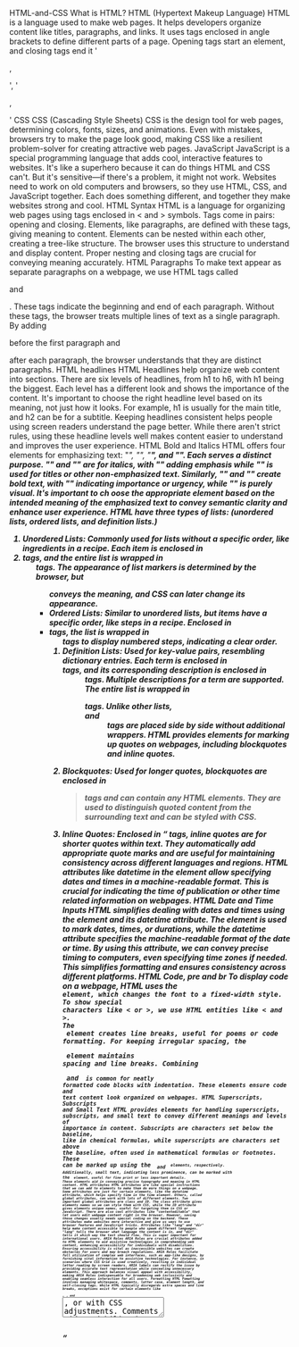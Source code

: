 HTML-and-CSS
What is HTML?
HTML (Hypertext Makeup Language) HTML is a language used to make web pages. It helps 
developers organize content like titles, paragraphs, and links. It uses tags enclosed in angle 
brackets to define different parts of a page. Opening tags start an element, and closing tags end 
it '<p>,</p>', '<p>,</p>'
CSS
CSS (Cascading Style Sheets) CSS is the design tool for web pages, determining colors, fonts, 
sizes, and animations. Even with mistakes, browsers try to make the page look good, making CSS 
like a resilient problem-solver for creating attractive web pages.
JavaScript
JavaScript is a special programming language that adds cool, interactive features to websites. It's 
like a superhero because it can do things HTML and CSS can't. But it's sensitive—if there's a 
problem, it might not work. Websites need to work on old computers and browsers, so they use 
HTML, CSS, and JavaScript together. Each does something different, and together they make 
websites strong and cool.
HTML Syntax
HTML is a language for organizing web pages using tags enclosed in < and > symbols. Tags 
come in pairs: opening and closing. Elements, like paragraphs, are defined with these tags, giving 
meaning to content. Elements can be nested within each other, creating a tree-like structure. The 
browser uses this structure to understand and display content. Proper nesting and closing tags 
are crucial for conveying meaning accurately.
HTML Paragraphs
To make text appear as separate paragraphs on a webpage, we use HTML tags 
called <p> and </p>. These tags indicate the beginning and end of each paragraph. Without 
these tags, the browser treats multiple lines of text as a single paragraph. By adding <p> before 
the first paragraph and </p> after each paragraph, the browser understands that they are distinct 
paragraphs.
HTML headlines
HTML Headlines help organize web content into sections. There are six levels of headlines, from 
h1 to h6, with h1 being the biggest. Each level has a different look and shows the importance of 
the content. It's important to choose the right headline level based on its meaning, not just how 
it looks. For example, h1 is usually for the main title, and h2 can be for a subtitle. Keeping 
headlines consistent helps people using screen readers understand the page better. While there 
aren't strict rules, using these headline levels well makes content easier to understand and 
improves the user experience.
HTML Bold and Italics
HTML offers four elements for emphasizing text: "<i>", "<em>", "<b>", and "<strong>". Each 
serves a distinct purpose. "<i>" and "<em>" are for italics, with "<em>" adding emphasis while 
"<i>" is used for titles or other non-emphasized text. Similarly, "<b>" and "<strong>" create bold 
text, with "<strong>" indicating importance or urgency, while "<b>" is purely visual. It's important 
to ch oose the appropriate element based on the intended meaning of the emphasized text to 
convey semantic clarity and enhance user experience.
HTML have three types of lists: (unordered lists, ordered lists, and definition lists.)
1. Unordered Lists: Commonly used for lists without a specific order, like ingredients in a 
recipe. Each item is enclosed in <li> tags, and the entire list is wrapped in <ul> tags. The 
appearance of list markers is determined by the browser, but <ul> conveys the meaning, 
and CSS can later change its appearance.
2. Ordered Lists: Similar to unordered lists, but items have a specific order, like steps in a 
recipe. Enclosed in <li> tags, the list is wrapped in <ol> tags to display numbered steps, 
indicating a clear order.
3. Definition Lists: Used for key-value pairs, resembling dictionary entries. Each term is 
enclosed in <dt> tags, and its corresponding description is enclosed in <dd> tags. 
Multiple descriptions for a term are supported. The entire list is wrapped in <dl> tags. 
Unlike other lists, <dt> and <dd> tags are placed side by side without additional wrappers.
HTML provides elements for marking up quotes on webpages, including blockquotes and inline 
quotes.
1. Blockquotes: Used for longer quotes, blockquotes are enclosed in <blockquote> tags 
and can contain any HTML elements. They are used to distinguish quoted content from 
the surrounding text and can be styled with CSS.
2. Inline Quotes: Enclosed in <q> tags, inline quotes are for shorter quotes within text. 
They automatically add appropriate quote marks and are useful for maintaining 
consistency across different languages and regions.
HTML attributes like datetime in the <time> element allow specifying dates and times in a 
machine-readable format. This is crucial for indicating the time of publication or other time related information on webpages.
HTML Date and Time Inputs
HTML simplifies dealing with dates and times using the <time> element and 
its datetime attribute. The <time> element is used to mark dates, times, or durations, while 
the datetime attribute specifies the machine-readable format of the date or time. By using this 
attribute, we can convey precise timing to computers, even specifying time zones if needed. This 
simplifies formatting and ensures consistency across different platforms.
HTML Code, pre and br
To display code on a webpage, HTML uses the <code> element, which changes the font to a 
fixed-width style. To show special characters like < or >, we use HTML entities like &lt; and &gt;. 
The <br> element creates line breaks, useful for poems or code formatting. For keeping irregular 
spacing, the <pre> element maintains spacing and line breaks. Combining <pre> and <code> is 
common for neatly formatted code blocks with indentation. These elements ensure code and text 
content look organized on webpages.
HTML Superscripts, Subscripts and Small Text
HTML provides elements for handling superscripts, subscripts, and small text to convey different 
meanings and levels of importance in content. Subscripts are characters set below the baseline, 
like in chemical formulas, while superscripts are characters set above the baseline, often used in 
mathematical formulas or footnotes. These can be marked up using 
the <sub> and <sup> elements, respectively. Additionally, small text, indicating less prominence, 
can be marked with the <small> element, useful for fine print or less important details. These 
elements aid in conveying precise typography and meaning in HTML content.
HTML attributes
HTML attributes are like special instructions that we can add to elements to make them do more 
things on a webpage. Some attributes are just for certain elements, like the datetime attribute, 
which helps specify time in the time element. Others, called global attributes, can work with lots 
of different elements. Two important global attributes are class and ID. The class attribute gives 
elements names so we can style them with CSS, while the ID attribute gives elements unique 
names, useful for targeting them in CSS or JavaScript.
There are also cool attributes like "contenteditable" that let users edit webpage content right in 
the browser. However, saving those changes usually needs special coding on the backend. These 
attributes make websites more interactive and give us ways to use browser features and 
JavaScript tricks. Attributes like "lang" and "dir" help make content accessible to people who 
speak different languages. "lang" tells the browser what language the content is in, and "dir" tells 
it which way the text should flow. This is super important for international users.
ARIA Roles
ARIA Roles are crucial attributes added to HTML elements to aid assistive technologies in 
comprehending web content, enhancing accessibility for individuals with disabilities. Ensuring 
accessibility is vital as inaccessible websites can create obstacles for users and may breach 
regulations. ARIA Roles facilitate full utilization of complex web interfaces, such as app-like 
designs, by furnishing vital information to assistive technologies. For instance, in scenarios where 
CSS Grid is used creatively, resulting in individual letter reading by screen readers, ARIA labels 
can rectify the issue by providing accurate text representation while concealing unnecessary 
elements. This approach balances visual appeal with accessibility, making ARIA Roles 
indispensable for broadening web inclusivity and enabling seamless interaction for all users.
Formatting HTML
Fomatting involves managing whitespace, comments, letter case, element length, and self-closing 
tags. While HTML typically disregards extra spaces and line breaks, exceptions exist for certain 
elements like <pre>, <code>, and <textarea>, or with CSS adjustments. Comments aid readability 
but are ignored by browsers. The uppercase vs. lowercase debate in HTML has shifted towards 
lowercase for better readability, though browsers are unaffected. Element length reflects 
historical considerations for file size optimization, with newer elements favoring complete words 
for clarity. Self-closing tags, once emphasized, are now optional for older elements 
like <img> with formatting choices driven by readability and personal preference. Browsers 
accommodate diverse styles.
Unsual Characters
In HTML, certain symbols like <, >, and & have special meanings. If you want to display them as 
regular text instead of beinginterpreted as HTML code, you can use character entities. These 
entities are combinations of symbols like "&copy;" for © or "&nbsp;" for non-breaking spaces. 
They help ensure that your content appears as intended on webpages, even if you're using 
content management systems like WordPress or markdown. Non-breaking spaces are particularly 
useful for keeping words together or creating multiple spaces between words, ensuring proper 
formatting on your webpage.
HTML Links
Web links play a crucial role in our online experience, seamlessly connecting different parts of the 
internet. They enable us to navigate websites effortlessly, allowing us to access various pages 
with just a simple click. The concept of linking goes back to the 1980s when early computer 
visionaries imagined hypertext and hypermedia, which ultimately led to the creation of the web.
In HTML, creating a link is straightforward using the <a> (anchor) element, along with 
the href attribute specifying the URL destination. This attribute, abbreviated for Hypertext 
Reference, determines where the link directs users when clicked. Links can encompass text, 
images, or other elements, making it easy to navigate within web content.
URLs, also known as web addresses, can be either absolute or relative. Absolute URLs point 
directly to specific locations on the web, including the HTTP or HTTPS protocol, with HTTPS being 
the recommended choice for its enhanced security features. HTTPS stands for Secure Hypertext 
Transfer Protocol and ensures safer communication over the internet. Nowadays, modern 
browsers automatically include "https://" in URLs to enhance user safety while browsing.
HTML URLs Pathways
HTML URLs can be absolute or relative. Absolute URLs start from the website's root, while relative 
URLs are based on the current file's location. They're handy for linking within the same site, 
referencing files, and moving between servers. Understanding file organization is crucial. Relative 
URLs omit the domain but include the root indicator. Clean URL structures use folders and 
index.html files. Trailing slashes don't impact navigation. Crafting good URLs boosts user 
experience and SEO. In short, relative URLs offer flexibility and clean navigation within a website.
Navigation
Navigation menus on websites are typically structured using HTML elements such as "ul" for 
unordered lists and "li" for list items. The entire menu is enclosed in a "nav" element to signify its 
purpose. Adding CSS styling enhances its visual appearance. To make it accessible, roles like 
"navigation" and "aria label" are assigned, ensuring compatibility with screen readers.
Different types of menus, like breadcrumbs and footer links, may require different markup 
approaches. Breadcrumb trails, for instance, use an ordered list ("ol") but do not necessarily need 
the "navigation" role. Footer links are straightforward, merely being wrapped in a "footer" 
element without the need for a "nav" or list.
The choice of HTML elements and attributes depends on the specific requirements of each 
project, emphasizing the importance of considering semantic meaning and accessibility needs. 
There's no one-size-fits-all approach, and the optimal solution varies based on the context and 
desired rendering of elements.